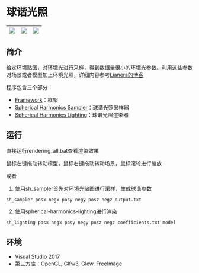# 球谐光照

| ![](spherical-harmonics-lighting/samples/ball.jpg)  | ![](spherical-harmonics-lighting/samples/bunny.jpg)  | ![](spherical-harmonics-lighting/samples/teapot.jpg)  |
|---|---|---|

## 简介

给定环境贴图，对环境光进行采样，得到数据量很小的环境光参数。利用这些参数对场景或者模型加上环境光照，详细内容参考[Lianera的博客](http://lianera.github.io)

程序包含三个部分：

* [Framework](framework)：框架
* [Spherical Harmonics Sampler](sh_sampler)：球谐光照采样器
* [Spherical Harmonics Lighting](spherical-harmonics-lighting)：球谐光照渲染器

## 运行

直接运行rendering_all.bat查看渲染效果

鼠标左键拖动转动模型，鼠标右键拖动转动场景，鼠标滚轮进行缩放

或者

1. 使用sh_sampler首先对环境光贴图进行采样，生成球谐参数

`sh_sampler posx negx posy negy posz negz output.txt`

2. 使用spherical-harmonics-lighting进行渲染

`sh_lighting posx negx posy negy posz negz coefficients.txt model`

## 环境

* Visual Studio 2017
* 第三方库：OpenGL, Glfw3, Glew, FreeImage